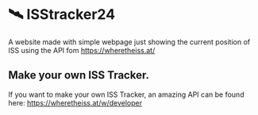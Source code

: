 # 🛰️ ISStracker24

A website made with simple webpage just showing the current position of ISS using the API fom https://wheretheiss.at/

## Make your own ISS Tracker.

If you want to make your own ISS Tracker, an amazing API can be found here: https://wheretheiss.at/w/developer

